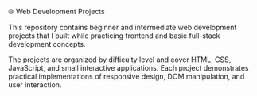 🌐 Web Development Projects

This repository contains beginner and intermediate web development projects that I built while practicing frontend and basic full-stack development concepts.  

The projects are organized by difficulty level and cover HTML, CSS, JavaScript, and small interactive applications. Each project demonstrates practical implementations of responsive design, DOM manipulation, and user interaction.
